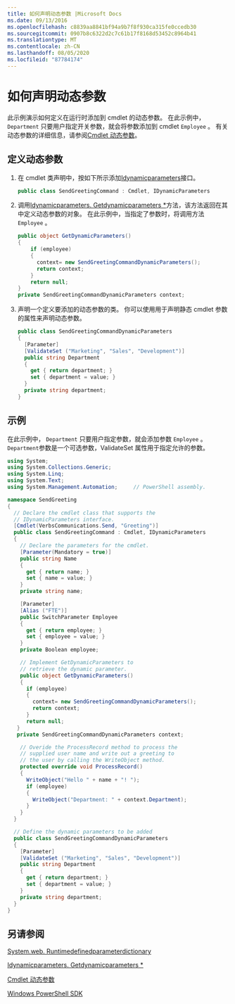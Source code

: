 ```yaml
---
title: 如何声明动态参数 |Microsoft Docs
ms.date: 09/13/2016
ms.openlocfilehash: c8839aa8841bf94a9b7f8f930ca315fe0ccedb30
ms.sourcegitcommit: 0907b8c6322d2c7c61b17f8168d53452c8964b41
ms.translationtype: MT
ms.contentlocale: zh-CN
ms.lasthandoff: 08/05/2020
ms.locfileid: "87784174"
---
```

# <a name="how-to-declare-dynamic-parameters"></a>如何声明动态参数

此示例演示如何定义在运行时添加到 cmdlet 的动态参数。 在此示例中， `Department` 只要用户指定开关参数，就会将参数添加到 cmdlet `Employee` 。 有关动态参数的详细信息，请参阅[Cmdlet 动态参数](./cmdlet-dynamic-parameters.md)。

## <a name="to-define-dynamic-parameters"></a>定义动态参数

1. 在 cmdlet 类声明中，按如下所示添加[Idynamicparameters](/dotnet/api/System.Management.Automation.IDynamicParameters)接口。

   ```csharp
   public class SendGreetingCommand : Cmdlet, IDynamicParameters
   ```

2. 调用[Idynamicparameters. Getdynamicparameters *](/dotnet/api/System.Management.Automation.IDynamicParameters.GetDynamicParameters)方法，该方法返回在其中定义动态参数的对象。 在此示例中，当指定了参数时，将调用方法 `Employee` 。

   ```csharp
   public object GetDynamicParameters()
   {
       if (employee)
       {
         context= new SendGreetingCommandDynamicParameters();
         return context;
       }
       return null;
   }
   private SendGreetingCommandDynamicParameters context;
   ```

3. 声明一个定义要添加的动态参数的类。 你可以使用用于声明静态 cmdlet 参数的属性来声明动态参数。

   ```csharp
   public class SendGreetingCommandDynamicParameters
   {
     [Parameter]
     [ValidateSet ("Marketing", "Sales", "Development")]
     public string Department
     {
       get { return department; }
       set { department = value; }
     }
     private string department;
   }
   ```

## <a name="example"></a>示例

在此示例中， `Department` 只要用户指定参数，就会添加参数 `Employee` 。 `Department`参数是一个可选参数，ValidateSet 属性用于指定允许的参数。

```csharp
using System;
using System.Collections.Generic;
using System.Linq;
using System.Text;
using System.Management.Automation;     // PowerShell assembly.

namespace SendGreeting
{
  // Declare the cmdlet class that supports the
  // IDynamicParameters interface.
  [Cmdlet(VerbsCommunications.Send, "Greeting")]
  public class SendGreetingCommand : Cmdlet, IDynamicParameters
  {
    // Declare the parameters for the cmdlet.
    [Parameter(Mandatory = true)]
    public string Name
    {
      get { return name; }
      set { name = value; }
    }
    private string name;

    [Parameter]
    [Alias ("FTE")]
    public SwitchParameter Employee
    {
      get { return employee; }
      set { employee = value; }
    }
    private Boolean employee;

    // Implement GetDynamicParameters to
    // retrieve the dynamic parameter.
    public object GetDynamicParameters()
    {
      if (employee)
      {
        context= new SendGreetingCommandDynamicParameters();
        return context;
      }
      return null;
   }
   private SendGreetingCommandDynamicParameters context;

    // Overide the ProcessRecord method to process the
    // supplied user name and write out a greeting to
    // the user by calling the WriteObject method.
    protected override void ProcessRecord()
    {
      WriteObject("Hello " + name + "! ");
      if (employee)
      {
        WriteObject("Department: " + context.Department);
      }
    }
  }

  // Define the dynamic parameters to be added
  public class SendGreetingCommandDynamicParameters
  {
    [Parameter]
    [ValidateSet ("Marketing", "Sales", "Development")]
    public string Department
    {
      get { return department; }
      set { department = value; }
    }
    private string department;
  }
}
```

## <a name="see-also"></a>另请参阅

[System.web. Runtimedefinedparameterdictionary](/dotnet/api/System.Management.Automation.RuntimeDefinedParameterDictionary)

[Idynamicparameters. Getdynamicparameters *](/dotnet/api/System.Management.Automation.IDynamicParameters.GetDynamicParameters)

[Cmdlet 动态参数](./cmdlet-dynamic-parameters.md)

[Windows PowerShell SDK](../windows-powershell-reference.md)
